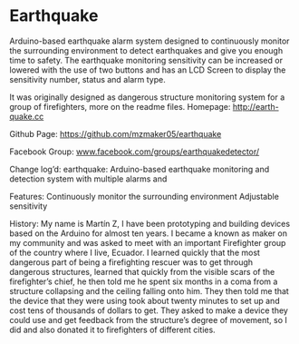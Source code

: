 # Earthquake

Arduino-based earthquake alarm system designed to continuously monitor the surrounding environment to detect earthquakes and give you enough time to safety.
The earthquake monitoring sensitivity can be increased or lowered with the use of two buttons and has an LCD Screen to display the sensitivity number, status and alarm type. 

It was originally designed as dangerous structure monitoring system for a group of firefighters, more on the readme files. 
Homepage: http://earth-quake.cc

Github Page: https://github.com/mzmaker05/earthquake

Facebook Group: www.facebook.com/groups/earthquakedetector/


Change log’d: earthquake: Arduino-based earthquake monitoring and detection system with multiple alarms and 

Features:
Continuously monitor the surrounding environment
Adjustable sensitivity 


History:
My name is Martín Z, I have been prototyping and building devices based on the Arduino for almost ten years. I became a known as maker on my community and was asked to meet with an important Firefighter group of the country where I live, Ecuador. I learned quickly that the most dangerous part of being a firefighting rescuer was to get through dangerous structures, learned that quickly from the visible scars of the firefighter’s chief, he then told me he spent six months in a coma from a structure collapsing and the ceiling falling onto him. They then told me that the device that they were using took about twenty minutes to set up and cost tens of thousands of dollars to get. They asked to make a device they could use and get feedback from the structure’s degree of movement, so I did and also donated it to firefighters of different cities. 

